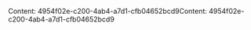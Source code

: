 <span data-ttu-id="57858-101">Content: 4954f02e-c200-4ab4-a7d1-cfb04652bcd9</span><span class="sxs-lookup"><span data-stu-id="57858-101">Content: 4954f02e-c200-4ab4-a7d1-cfb04652bcd9</span></span>